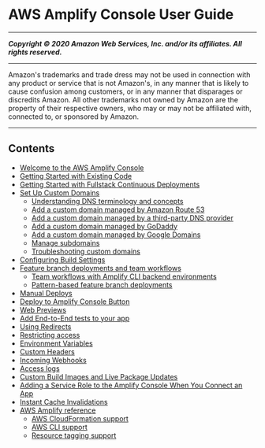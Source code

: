 # AWS Amplify Console User Guide

-----
*****Copyright &copy; 2020 Amazon Web Services, Inc. and/or its affiliates. All rights reserved.*****

-----
Amazon's trademarks and trade dress may not be used in 
     connection with any product or service that is not Amazon's, 
     in any manner that is likely to cause confusion among customers, 
     or in any manner that disparages or discredits Amazon. All other 
     trademarks not owned by Amazon are the property of their respective
     owners, who may or may not be affiliated with, connected to, or 
     sponsored by Amazon.

-----
## Contents
+ [Welcome to the AWS Amplify Console](welcome.md)
+ [Getting Started with Existing Code](getting-started.md)
+ [Getting Started with Fullstack Continuous Deployments](deploy-backend.md)
+ [Set Up Custom Domains](custom-domains.md)
   + [Understanding DNS terminology and concepts](understanding-dns-terminology-and-concepts.md)
   + [Add a custom domain managed by Amazon Route 53](to-add-a-custom-domain-managed-by-amazon-route-53.md)
   + [Add a custom domain managed by a third-party DNS provider](to-add-a-custom-domain-managed-by-a-third-party-dns-provider.md)
   + [Add a custom domain managed by GoDaddy](to-add-a-custom-domain-managed-by-godaddy.md)
   + [Add a custom domain managed by Google Domains](to-add-a-custom-domain-managed-by-google-domains.md)
   + [Manage subdomains](to-manage-subdomains.md)
   + [Troubleshooting custom domains](custom-domain-troubleshoot-guide.md)
+ [Configuring Build Settings](build-settings.md)
+ [Feature branch deployments and team workflows](multi-environments.md)
   + [Team workflows with Amplify CLI backend environments](team-workflows-with-amplify-cli-backend-environments.md)
   + [Pattern-based feature branch deployments](pattern-based-feature-branch-deployments.md)
+ [Manual Deploys](manual-deploys.md)
+ [Deploy to Amplify Console Button](one-click.md)
+ [Web Previews](pr-previews.md)
+ [Add End-to-End tests to your app](running-tests.md)
+ [Using Redirects](redirects.md)
+ [Restricting access](access-control.md)
+ [Environment Variables](environment-variables.md)
+ [Custom Headers](custom-headers.md)
+ [Incoming Webhooks](webhooks.md)
+ [Access logs](access-logs.md)
+ [Custom Build Images and Live Package Updates](custom-build-image.md)
+ [Adding a Service Role to the Amplify Console When You Connect an App](how-to-service-role-amplify-console.md)
+ [Instant Cache Invalidations](ttl.md)
+ [AWS Amplify reference](aws-amplify-reference-chapter.md)
   + [AWS CloudFormation support](cloudformation-support-chapter.md)
   + [AWS CLI support](aws-cli-support-chapter.md)
   + [Resource tagging support](resource-tagging-support-chapter.md)